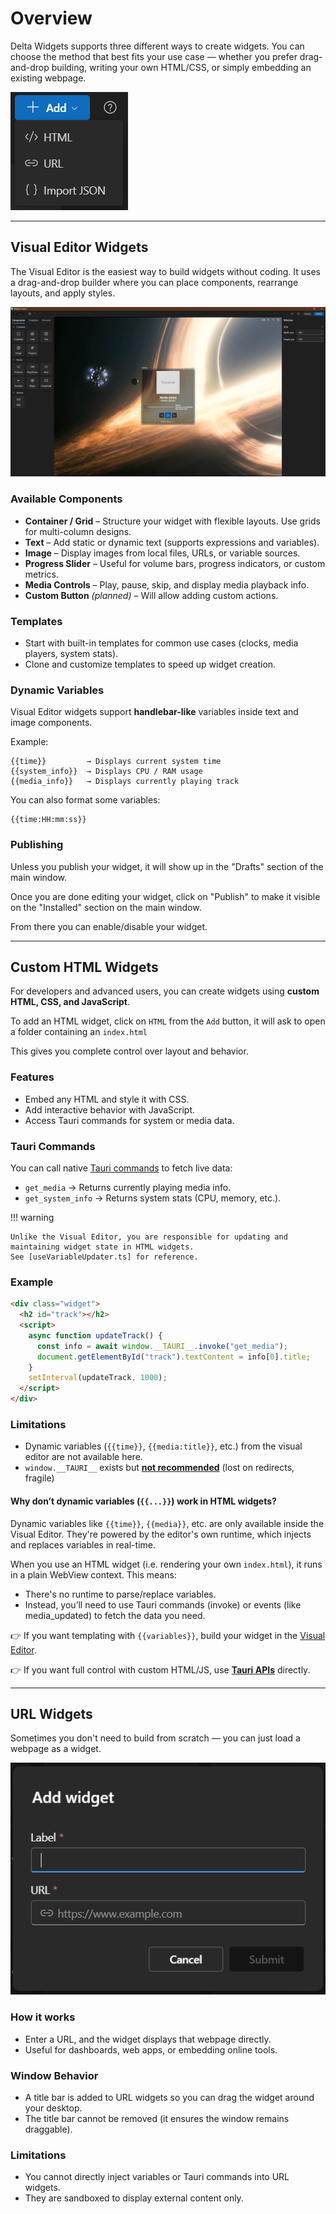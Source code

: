 # Overview

Delta Widgets supports three different ways to create widgets. You can choose the method that best fits your use case — whether you prefer drag-and-drop building, writing your own HTML/CSS, or simply embedding an existing webpage.

![types](./img/widget_types.png)

---

## Visual Editor Widgets

The Visual Editor is the easiest way to build widgets without coding. It uses a drag-and-drop builder where you can place components, rearrange layouts, and apply styles.

![creator](./img/ss-creator.png)

### Available Components

- **Container / Grid** – Structure your widget with flexible layouts. Use grids for multi-column designs.
- **Text** – Add static or dynamic text (supports expressions and variables).
- **Image** – Display images from local files, URLs, or variable sources.
- **Progress Slider** – Useful for volume bars, progress indicators, or custom metrics.
- **Media Controls** – Play, pause, skip, and display media playback info.
- **Custom Button** _(planned)_ – Will allow adding custom actions.

### Templates

- Start with built-in templates for common use cases (clocks, media players, system stats).
- Clone and customize templates to speed up widget creation.

### Dynamic Variables

Visual Editor widgets support **handlebar-like** variables inside text and image components.

Example:

```
{{time}}         → Displays current system time
{{system_info}}  → Displays CPU / RAM usage
{{media_info}}   → Displays currently playing track
```

You can also format some variables:

```
{{time:HH:mm:ss}}
```

### Publishing

Unless you publish your widget, it will show up in the "Drafts" section of the main window.

Once you are done editing your widget, click on "Publish" to make it visible on the "Installed" section on the main window.

From there you can enable/disable your widget.

---

## Custom HTML Widgets

For developers and advanced users, you can create widgets using **custom HTML, CSS, and JavaScript**.

To add an HTML widget, click on `HTML` from the `Add` button, it will ask to open a folder containing an `index.html`

This gives you complete control over layout and behavior.

### Features

- Embed any HTML and style it with CSS.
- Add interactive behavior with JavaScript.
- Access Tauri commands for system or media data.

### Tauri Commands

You can call native [Tauri commands](/commands) to fetch live data:

- `get_media` → Returns currently playing media info.
- `get_system_info` → Returns system stats (CPU, memory, etc.).

!!! warning

    Unlike the Visual Editor, you are responsible for updating and maintaining widget state in HTML widgets.
    See [useVariableUpdater.ts] for reference.

[useVariableUpdater.ts]: https://github.com/amaan-mohib/delta-widgets/blob/main/src/widget/useVariableUpdater.ts#L89

### Example

```html
<div class="widget">
  <h2 id="track"></h2>
  <script>
    async function updateTrack() {
      const info = await window.__TAURI__.invoke("get_media");
      document.getElementById("track").textContent = info[0].title;
    }
    setInterval(updateTrack, 1000);
  </script>
</div>
```

### Limitations

- Dynamic variables (`{{time}}`, `{{media:title}}`, etc.) from the visual editor are not available here.
- `window.__TAURI__` exists but [**not recommended**](/commands/#best-practices) (lost on redirects, fragile)

#### Why don’t dynamic variables (`{{...}}`) work in HTML widgets?

Dynamic variables like `{{time}}`, `{{media}}`, etc. are only available inside the Visual Editor.
They're powered by the editor's own runtime, which injects and replaces variables in real-time.

When you use an HTML widget (i.e. rendering your own `index.html`), it runs in a plain WebView context.
This means:

- There's no runtime to parse/replace variables.
- Instead, you’ll need to use Tauri commands (invoke) or events (like media_updated) to fetch the data you need.

👉 If you want templating with `{{variables}}`, build your widget in the [Visual Editor](#visual-editor-widgets).

👉 If you want full control with custom HTML/JS, use [**Tauri APIs**](/commands/#recommended-approach) directly.

---

## URL Widgets

Sometimes you don't need to build from scratch — you can just load a webpage as a widget.

![url](./img/url_widget.png)

### How it works

- Enter a URL, and the widget displays that webpage directly.
- Useful for dashboards, web apps, or embedding online tools.

### Window Behavior

- A title bar is added to URL widgets so you can drag the widget around your desktop.
- The title bar cannot be removed (it ensures the window remains draggable).

### Limitations

- You cannot directly inject variables or Tauri commands into URL widgets.
- They are sandboxed to display external content only.
